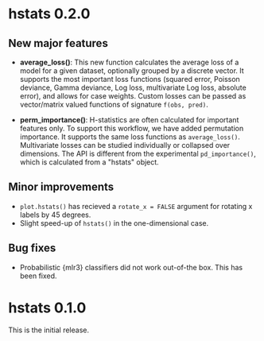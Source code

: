 # hstats 0.2.0

## New major features

- **average_loss()**: This new function calculates the average loss of a model for a given dataset, optionally grouped by a discrete vector. It supports the most important loss functions (squared error, Poisson deviance, Gamma deviance, Log loss, multivariate Log loss, absolute error), and allows for case weights. Custom losses can be passed as vector/matrix valued functions of signature `f(obs, pred)`.

- **perm_importance()**: H-statistics are often calculated for important features only. To support this workflow, we have added permutation importance. It supports the same loss functions as `average_loss()`. Multivariate losses can be studied individually or collapsed over dimensions. The API is different from the experimental `pd_importance()`, which is calculated from a "hstats" object.

## Minor improvements

- `plot.hstats()` has recieved a `rotate_x = FALSE` argument for rotating x labels by 45 degrees.
- Slight speed-up of `hstats()` in the one-dimensional case.

## Bug fixes

- Probabilistic {mlr3} classifiers did not work out-of-the box. This has been fixed.

# hstats 0.1.0

This is the initial release.
